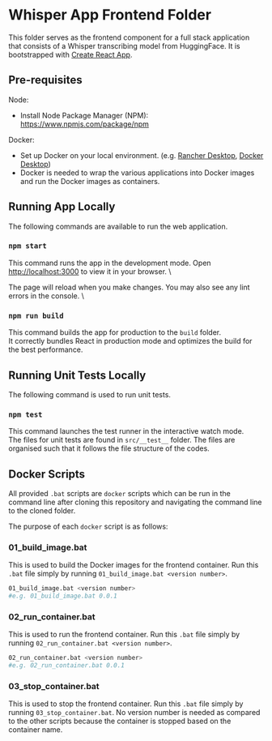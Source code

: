 # Whisper App Frontend Folder

This folder serves as the frontend component for a full stack application that consists of a Whisper transcribing model from HuggingFace. It is bootstrapped with [Create React App](https://github.com/facebook/create-react-app).

## Pre-requisites

Node:
- Install Node Package Manager (NPM): https://www.npmjs.com/package/npm

Docker:
- Set up Docker on your local environment. (e.g. [Rancher Desktop](https://docs.rancherdesktop.io/getting-started/installation/), [Docker Desktop](https://docs.docker.com/desktop/setup/install/windows-install/))
- Docker is needed to wrap the various applications into Docker images and run the Docker images as containers.

## Running App Locally

The following commands are available to run the web application.

### `npm start`

This command runs the app in the development mode. Open [http://localhost:3000](http://localhost:3000) to view it in your browser. \

The page will reload when you make changes. You may also see any lint errors in the console. \

### `npm run build`

This command builds the app for production to the `build` folder.\
It correctly bundles React in production mode and optimizes the build for the best performance.


## Running Unit Tests Locally

The following command is used to run unit tests.

### `npm test`

This command launches the test runner in the interactive watch mode.\
The files for unit tests are found in `src/__test__` folder. The files are organised such that it follows the file structure of the codes.

## Docker Scripts
All provided `.bat` scripts are `docker` scripts which can be run in the command line after cloning this repository and navigating the command line to the cloned folder. 

The purpose of each `docker` script is as follows:

### 01_build_image.bat
This is used to build the Docker images for the frontend container. Run this `.bat` file simply by running `01_build_image.bat <version number>`. 
```bash
01_build_image.bat <version number>
#e.g. 01_build_image.bat 0.0.1
```

### 02_run_container.bat
This is used to run the frontend container. Run this `.bat` file simply by running `02_run_container.bat <version number>`. 
```bash
02_run_container.bat <version number>
#e.g. 02_run_container.bat 0.0.1
```

### 03_stop_container.bat
This is used to stop the frontend container. Run this `.bat` file simply by running `03_stop_container.bat`.   No version number is needed as compared to the other scripts because the container is stopped based on the container name.
